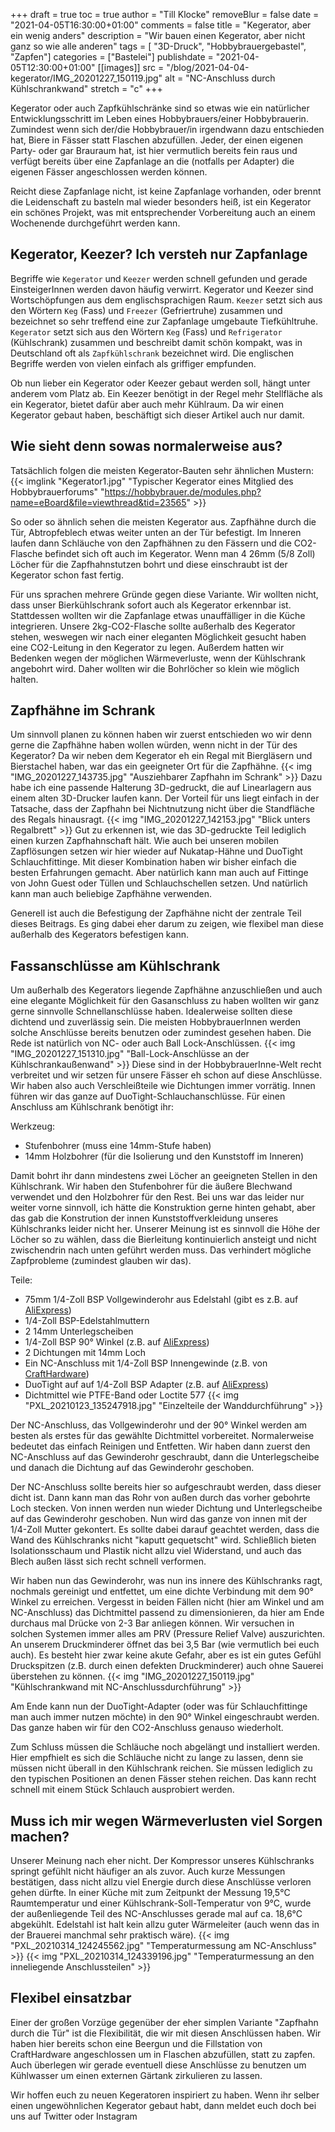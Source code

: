 +++
draft = true
toc = true
author = "Till Klocke"
removeBlur = false
date = "2021-04-05T16:30:00+01:00"
comments = false
title = "Kegerator, aber ein wenig anders"
description = "Wir bauen einen Kegerator, aber nicht ganz so wie alle anderen"
tags = [ "3D-Druck", "Hobbybrauergebastel", "Zapfen"]
categories = ["Bastelei"]
publishdate = "2021-04-05T12:30:00+01:00"
[[images]]
  src = "/blog/2021-04-04-kegerator/IMG_20201227_150119.jpg"
  alt = "NC-Anschluss durch Kühlschrankwand"
  stretch = "c"
+++

Kegerator oder auch Zapfkühlschränke sind so etwas wie ein natürlicher Entwicklungsschritt im Leben
eines Hobbybrauers/einer Hobbybrauerin. Zumindest wenn sich der/die Hobbybrauer/in irgendwann dazu 
entschieden hat, Biere in
Fässer statt Flaschen abzufüllen. Jeder, der einen eigenen Party- oder gar Brauraum hat, ist hier 
vermutlich bereits fein raus und verfügt bereits über eine Zapfanlage an die (notfalls per Adapter)
die eigenen Fässer angeschlossen werden können.

Reicht diese Zapfanlage nicht, ist keine Zapfanlage vorhanden, oder brennt die Leidenschaft 
zu basteln mal wieder besonders heiß, ist
ein Kegerator ein schönes Projekt, was mit entsprechender Vorbereitung auch an einem Wochenende
durchgeführt werden kann.

## Kegerator, Keezer? Ich versteh nur Zapfanlage

Begriffe wie `Kegerator` und `Keezer` werden schnell gefunden und gerade EinsteigerInnen werden davon
häufig verwirrt. Kegerator und Keezer sind Wortschöpfungen aus dem englischsprachigen Raum. `Keezer`
setzt sich aus den Wörtern `Keg` (Fass) und `Freezer` (Gefriertruhe) zusammen und bezeichnet so sehr 
treffend eine zur Zapfanlage umgebaute Tiefkühltruhe.
`Kegerator` setzt sich aus den Wörtern `Keg` (Fass) und `Refrigerator` (Kühlschrank) zusammen und 
beschreibt damit schön kompakt, was in Deutschland oft als `Zapfkühlschrank` bezeichnet wird.
Die englischen Begriffe werden von vielen einfach als griffiger empfunden.

Ob nun lieber ein Kegerator oder Keezer gebaut werden soll, hängt unter anderem vom Platz ab. Ein Keezer
benötigt in der Regel mehr Stellfläche als ein Kegerator, bietet dafür aber auch mehr Kühlraum. Da wir
einen Kegerator gebaut haben, beschäftigt sich dieser Artikel auch nur damit.

## Wie sieht denn sowas normalerweise aus?

Tatsächlich folgen die meisten Kegerator-Bauten sehr ähnlichen Mustern:
{{< imglink "Kegerator1.jpg" "Typischer Kegerator eines Mitglied des Hobbybrauerforums" "https://hobbybrauer.de/modules.php?name=eBoard&file=viewthread&tid=23565" >}}

So oder so ähnlich sehen die meisten Kegerator aus. Zapfhähne durch die Tür, Abtropfeblech etwas 
weiter unten an der Tür befestigt. Im Inneren laufen dann Schläuche von den Zapfhähnen zu den Fässern
und die CO2-Flasche befindet sich oft auch im Kegerator. Wenn man 4 26mm (5/8 Zoll) Löcher für die
Zapfhahnstutzen bohrt und diese einschraubt ist der Kegerator schon fast fertig.

Für uns sprachen mehrere Gründe gegen diese Variante. Wir wollten nicht, dass unser Bierkühlschrank 
sofort auch als Kegerator erkennbar ist. Stattdessen wollten wir die Zapfanlage etwas unauffälliger 
in die Küche integrieren. Unsere 2kg-CO2-Flasche sollte außerhalb des Kegerator stehen, weswegen wir
nach einer eleganten Möglichkeit gesucht haben eine CO2-Leitung in den Kegerator zu legen. Außerdem
hatten wir Bedenken wegen der möglichen Wärmeverluste, wenn der Kühlschrank angebohrt wird. Daher
wollten wir die Bohrlöcher so klein wie möglich halten.

## Zapfhähne im Schrank

Um sinnvoll planen zu können haben wir zuerst entschieden wo wir denn gerne die Zapfhähne haben wollen 
würden, wenn nicht in der Tür des Kegerator? Da wir neben dem Kegerator eh ein Regal mit Biergläsern
und Bierstachel haben, war das ein geeigneter Ort für die Zapfhähne.
{{< img "IMG_20201227_143735.jpg" "Ausziehbarer Zapfhahn im Schrank" >}}
Dazu habe ich eine passende Halterung 3D-gedruckt, die auf Linearlagern aus einem alten 3D-Drucker
laufen kann. Der Vorteil für uns liegt einfach in der Tatsache, dass der Zapfhahn bei Nichtnutzung
nicht über die Standfläche des Regals hinausragt.
{{< img "IMG_20201227_142153.jpg" "Blick unters Regalbrett" >}}
Gut zu erkennen ist, wie das 3D-gedruckte Teil lediglich einen kurzen Zapfhahnschaft hält. Wie auch
bei unseren mobilen Zapflösungen setzen wir hier wieder auf Nukatap-Hähne und DuoTight Schlauchfittinge.
Mit dieser Kombination haben wir bisher einfach die besten Erfahrungen gemacht. Aber natürlich kann
man auch auf Fittinge von John Guest oder Tüllen und Schlauchschellen setzen. Und natürlich kann man
auch beliebige Zapfhähne verwenden.

Generell ist auch die Befestigung der Zapfhähne nicht der zentrale Teil dieses Beitrags. Es ging dabei
eher darum zu zeigen, wie flexibel man diese außerhalb des Kegerators befestigen kann.

## Fassanschlüsse am Kühlschrank

Um außerhalb des Kegerators liegende Zapfhähne anzuschließen und auch eine elegante Möglichkeit für 
den Gasanschluss zu haben wollten wir ganz gerne sinnvolle Schnellanschlüsse haben. Idealerweise sollten
diese dichtend und zuverlässig sein. Die meisten HobbybrauerInnen werden solche Anschlüsse bereits 
benutzen oder zumindest gesehen haben. Die Rede ist natürlich von NC- oder auch Ball Lock-Anschlüssen.
{{< img "IMG_20201227_151310.jpg" "Ball-Lock-Anschlüsse an der Kühlschrankaußenwand" >}}
Diese sind in der HobbybrauerInne-Welt recht verbreitet und wir setzen für unsere Fässer eh 
schon auf diese
Anschlüsse. Wir haben also auch Verschleißteile wie Dichtungen immer vorrätig.
Innen führen wir das ganze auf DuoTight-Schlauchanschlüsse. Für einen Anschluss am Kühlschrank
benötigt ihr:

Werkzeug:
* Stufenbohrer (muss eine 14mm-Stufe haben)
* 14mm Holzbohrer (für die Isolierung und den Kunststoff im Inneren)

Damit bohrt ihr dann mindestens zwei Löcher an geeigneten Stellen in den Kühlschrank. Wir haben
den Stufenbohrer für die äußere Blechwand verwendet und den Holzbohrer für den Rest.
Bei uns war das leider nur weiter vorne sinnvoll, ich hätte die Konstruktion gerne hinten
gehabt, aber das gab die Konstrution der innen Kunststoffverkleidung unseres Kühlschranks leider 
nicht her. Unserer Meinung ist es sinnvoll die Höhe der Löcher so zu wählen, dass die Bierleitung
kontinuierlich ansteigt und nicht zwischendrin nach unten geführt werden muss. Das verhindert mögliche
Zapfprobleme (zumindest glauben wir das).

Teile:
* 75mm 1/4-Zoll BSP Vollgewinderohr aus Edelstahl (gibt es z.B. auf [AliExpress](https://de.aliexpress.com/item/4000029628808.html?spm=a2g0s.9042311.0.0.27424c4dpdfJKV))
* 1/4-Zoll BSP-Edelstahlmuttern
* 2 14mm Unterlegscheiben
* 1/4-Zoll BSP 90° Winkel (z.B. auf [AliExpress](https://www.aliexpress.com/item/1-8-1-4-3-8-1-2-3-4-1-BSP-Female-Male-Thread-304/4000047311789.html?spm=a2g0s.9042311.0.0.27424c4dpdfJKV))
* 2 Dichtungen mit 14mm Loch
* Ein NC-Anschluss mit 1/4-Zoll BSP Innengewinde (z.B. von [CraftHardware](https://www.crafthardware.de/produkt/nc-ventil-adapter-1-4-bsp-ig/))
* DuoTight auf auf 1/4-Zoll BSP Adapter (z.B. auf [AliExpress](https://de.aliexpress.com/item/4001110805940.html?spm=a2g0s.9042311.0.0.27424c4daeZvx0))
* Dichtmittel wie PTFE-Band oder Loctite 577
{{< img "PXL_20210123_135247918.jpg" "Einzelteile der Wanddurchführung" >}}

Der NC-Anschluss, das Vollgewinderohr und der 90° Winkel werden am besten als erstes für
das gewählte Dichtmittel vorbereitet. Normalerweise bedeutet das einfach Reinigen und
Entfetten. Wir haben dann zuerst den NC-Anschluss auf das Gewinderohr geschraubt, dann die
Unterlegscheibe und danach die Dichtung auf das Gewinderohr geschoben.

Der NC-Anschluss sollte bereits hier so aufgeschraubt werden, dass dieser dicht ist. Dann kann man
das Rohr von außen durch das vorher gebohrte Loch stecken. Von innen werden nun wieder Dichtung
und Unterlegscheibe auf das Gewinderohr geschoben. Nun wird das ganze von innen mit der 1/4-Zoll
Mutter gekontert. Es sollte dabei darauf geachtet werden, dass die Wand des Kühlschranks nicht
"kaputt gequetscht" wird. Schließlich bieten Isolationsschaum und Plastik nicht allzu viel Widerstand,
und auch das Blech außen lässt sich recht schnell verformen.

Wir haben nun das Gewinderohr, was nun ins innere des Kühlschranks ragt, nochmals gereinigt und
entfettet, um eine dichte Verbindung mit dem 90° Winkel zu erreichen. Vergesst in beiden Fällen
nicht (hier am Winkel und am NC-Anschluss) das Dichtmittel passend zu dimensionieren, da hier am Ende
durchaus mal Drücke von 2-3 Bar anliegen können. Wir versuchen in solchen Systemen immer alles
am PRV (Pressure Relief Valve) auszurichten. An unserem Druckminderer öffnet das bei 3,5 Bar
(wie vermutlich bei euch auch). Es besteht hier zwar keine akute Gefahr, aber es ist ein gutes
Gefühl Druckspitzen (z.B. durch einen defekten Druckminderer) auch ohne Sauerei überstehen zu können.
{{< img "IMG_20201227_150119.jpg" "Kühlschrankwand mit NC-Anschlussdurchführung" >}}

Am Ende kann nun der DuoTight-Adapter (oder was für Schlauchfittinge man auch immer nutzen möchte)
in den 90° Winkel eingeschraubt werden. Das ganze haben wir für den CO2-Anschluss genauso wiederholt.

Zum Schluss müssen die Schläuche noch abgelängt und installiert werden. Hier empfhielt es sich
die Schläuche nicht zu lange zu lassen, denn sie müssen nicht überall in den Kühlschrank reichen.
Sie müssen lediglich zu den typischen Positionen an denen Fässer stehen reichen. Das kann recht 
schnell mit einem Stück Schlauch ausprobiert werden.

## Muss ich mir wegen Wärmeverlusten viel Sorgen machen?

Unserer Meinung nach eher nicht. Der Kompressor unseres Kühlschranks springt gefühlt nicht
häufiger an als zuvor. Auch kurze Messungen bestätigen, dass nicht allzu viel Energie durch
diese Anschlüsse verloren gehen dürfte. In einer Küche mit zum Zeitpunkt der Messung 19,5°C
Raumtemperatur und einer Kühlschrank-Soll-Temperatur von 9°C, wurde der außenliegende Teil
des NC-Anschlusses gerade mal auf ca. 18,6°C abgekühlt. Edelstahl ist halt kein allzu guter
Wärmeleiter (auch wenn das in der Brauerei manchmal sehr praktisch wäre).
{{< img "PXL_20210314_124245562.jpg" "Temperaturmessung am NC-Anschluss" >}}
{{< img "PXL_20210314_124339196.jpg" "Temperaturmessung an den inneliegende Anschlussteilen" >}}

## Flexibel einsatzbar

Einer der großen Vorzüge gegenüber der eher simplen Variante "Zapfhahn durch die Tür" ist
die Flexibilität, die wir mit diesen Anschlüssen haben. Wir haben hier bereits schon
eine Beergun und die Fillstation von CraftHardware angeschlossen um in Flaschen abzufüllen,
statt zu zapfen. Auch überlegen wir gerade eventuell diese Anschlüsse zu benutzen um Kühlwasser um 
einen externen Gärtank zirkulieren zu lassen.

Wir hoffen euch zu neuen Kegeratoren inspiriert zu haben. Wenn ihr selber einen ungewöhnlichen
Kegerator gebaut habt, dann meldet euch doch bei uns auf Twitter oder Instagram
